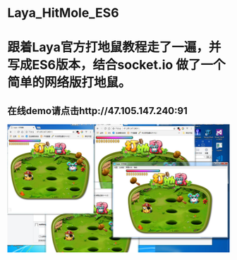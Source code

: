 # Laya_HitMole_ES6
# 跟着Laya官方打地鼠教程走了一遍，并写成ES6版本，结合socket.io 做了一个简单的网络版打地鼠。

## 在线demo请点击http://47.105.147.240:91
![image](https://github.com/devxi/ImagesPreview/blob/master/QQ%E6%88%AA%E5%9B%BE20190104104414.jpg)
